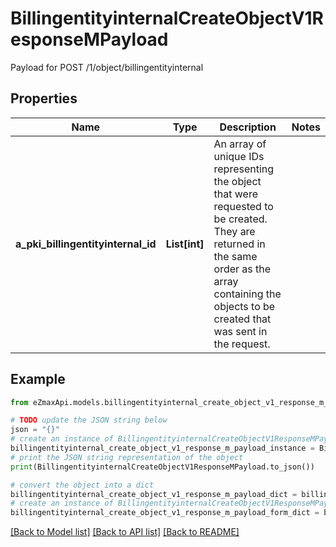 # BillingentityinternalCreateObjectV1ResponseMPayload

Payload for POST /1/object/billingentityinternal

## Properties

Name | Type | Description | Notes
------------ | ------------- | ------------- | -------------
**a_pki_billingentityinternal_id** | **List[int]** | An array of unique IDs representing the object that were requested to be created.  They are returned in the same order as the array containing the objects to be created that was sent in the request. | 

## Example

```python
from eZmaxApi.models.billingentityinternal_create_object_v1_response_m_payload import BillingentityinternalCreateObjectV1ResponseMPayload

# TODO update the JSON string below
json = "{}"
# create an instance of BillingentityinternalCreateObjectV1ResponseMPayload from a JSON string
billingentityinternal_create_object_v1_response_m_payload_instance = BillingentityinternalCreateObjectV1ResponseMPayload.from_json(json)
# print the JSON string representation of the object
print(BillingentityinternalCreateObjectV1ResponseMPayload.to_json())

# convert the object into a dict
billingentityinternal_create_object_v1_response_m_payload_dict = billingentityinternal_create_object_v1_response_m_payload_instance.to_dict()
# create an instance of BillingentityinternalCreateObjectV1ResponseMPayload from a dict
billingentityinternal_create_object_v1_response_m_payload_form_dict = billingentityinternal_create_object_v1_response_m_payload.from_dict(billingentityinternal_create_object_v1_response_m_payload_dict)
```
[[Back to Model list]](../README.md#documentation-for-models) [[Back to API list]](../README.md#documentation-for-api-endpoints) [[Back to README]](../README.md)


